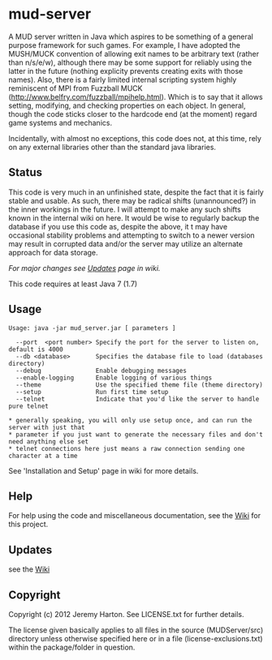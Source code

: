mud-server
==========

A MUD server written in Java which aspires to be something of a general purpose framework for such games. For example, I have adopted the MUSH/MUCK convention of allowing exit names to be arbitrary text (rather than n/s/e/w), although there may be some support for reliably using the latter in the future (nothing explicity prevents creating exits with those names). Also, there is a fairly limited internal scripting system highly reminiscent of MPI from Fuzzball MUCK (http://www.belfry.com/fuzzball/mpihelp.html). Which is to say that it allows setting, modifying, and checking properties on each object. In general, though the code sticks closer to the hardcode end (at the moment) regard game systems and mechanics.

Incidentally, with almost no exceptions, this code does not, at this time, rely on any external libraries other than the standard java libraries.

## Status

This code is very much in an unfinished state, despite the fact that it is fairly stable and usable. As such, there may be radical shifts (unannounced?) in the inner workings in the future. I will attempt to make any such shifts known in the internal wiki on here. It would be wise to regularly backup the database if you use this code as, despite the above, it t may have occasional stability problems and attempting to switch to a newer version may result in corrupted data and/or the server may utilize an alternate approach for data storage.

*For major changes see [Updates](https://github.com/jnharton/mud-server/wiki/Updates) page in wiki.*

This code requires at least Java 7 (1.7)

## Usage

```
Usage: java -jar mud_server.jar [ parameters ]

  --port  <port number> Specify the port for the server to listen on, default is 4000
  --db <database>       Specifies the database file to load (databases directory)
  --debug               Enable debugging messages
  --enable-logging      Enable logging of various things
  --theme               Use the specified theme file (theme directory)
  --setup               Run first time setup
  --telnet              Indicate that you'd like the server to handle pure telnet

* generally speaking, you will only use setup once, and can run the server with just that
* parameter if you just want to generate the necessary files and don't need anything else set
* telnet connections here just means a raw connection sending one character at a time
```

See 'Installation and Setup' page in wiki for more details.

## Help

For help using the code and miscellaneous documentation, see the [Wiki](https://github.com/jnharton/mud-server/wiki) for this project.

## Updates

see the [Wiki](https://github.com/jnharton/mud-server/wiki)

## Copyright
Copyright (c) 2012 Jeremy Harton. See LICENSE.txt for further details.

The license given basically applies to all files in the source (MUDServer/src) directory unless otherwise specified here or in a file (license-exclusions.txt) within the package/folder in question.
